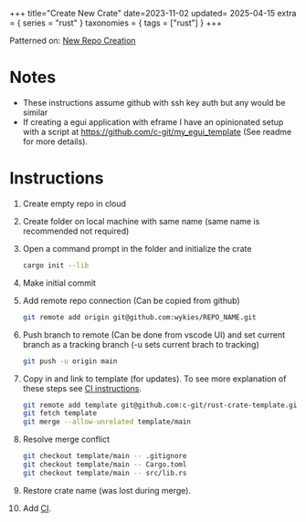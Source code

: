 +++
title="Create New Crate"
date=2023-11-02
updated= 2025-04-15
extra = { series = "rust" }
taxonomies = { tags = ["rust"] }
+++

Patterned on: [New Repo Creation](@/git/new_repo.md)

# Notes

- These instructions assume github with ssh key auth but any would be similar
- If creating a egui application with eframe I have an opinionated setup with a script at <https://github.com/c-git/my_egui_template> (See readme for more details).

# Instructions

1. Create empty repo in cloud
2. Create folder on local machine with same name (same name is recommended not required)
3. Open a command prompt in the folder and initialize the crate
   ```sh
   cargo init --lib
   ```
4. Make initial commit
5. Add remote repo connection (Can be copied from github)
   ```sh
   git remote add origin git@github.com:wykies/REPO_NAME.git
   ```
6. Push branch to remote (Can be done from vscode UI) and set current branch as a tracking branch (-u sets current brach to tracking)
   ```sh
   git push -u origin main
   ```
7. Copy in and link to template (for updates). To see more explanation of these steps see [CI instructions](@/rust/ci.md).
   ```sh
   git remote add template git@github.com:c-git/rust-crate-template.git
   git fetch template
   git merge --allow-unrelated template/main
   ```
8. Resolve merge conflict
   ```sh
   git checkout template/main -- .gitignore
   git checkout template/main -- Cargo.toml
   git checkout template/main -- src/lib.rs
   ```

9. Restore crate name (was lost during merge).
10. Add [CI](@/rust/ci.md).
